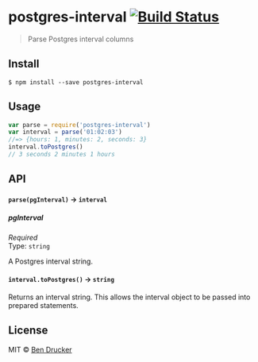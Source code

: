 # postgres-interval [![Build Status](https://travis-ci.org/bendrucker/postgres-interval.svg?branch=master)](https://travis-ci.org/bendrucker/postgres-interval)

> Parse Postgres interval columns


## Install

```
$ npm install --save postgres-interval
```


## Usage

```js
var parse = require('postgres-interval')
var interval = parse('01:02:03')
//=> {hours: 1, minutes: 2, seconds: 3}
interval.toPostgres()
// 3 seconds 2 minutes 1 hours
```

## API

#### `parse(pgInterval)` -> `interval`

##### pgInterval

*Required*  
Type: `string`

A Postgres interval string.

#### `interval.toPostgres()` -> `string`

Returns an interval string. This allows the interval object to be passed into prepared statements.

## License

MIT © [Ben Drucker](http://bendrucker.me)
